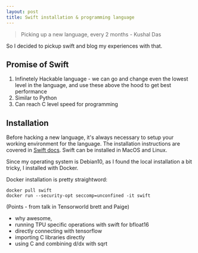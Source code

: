 ```yaml
---
layout: post
title: Swift installation & programming language
---
```


> Picking up a new language, every 2 months - Kushal Das

So I decided to pickup swift and blog my experiences with that. 

## Promise of Swift

1. Infinetely Hackable language - we can go and change even the lowest level in the language,
and use these above the hood to get best performance
2. Similar to Python
3. Can reach C level speed for programming


## Installation 

Before hacking a new language, it's always necessary to setup your working environment for 
the language. The installation instructions are covered in [Swift
docs](https://swift.org/getting-started/#installing-swift). Swift can be installed in 
MacOS and Linux.

Since my operating system is Debian10, as I found the local installation a bit tricky, I installed
with Docker.

Docker installation is pretty straightword:

```
docker pull swift
docker run --security-opt seccomp=unconfined -it swift
```

(Points - from talk in Tensorworld brett and Paige)
- why awesome,
- running TPU specific operations with swift for bfloat16
- directly connecting with tensorflow
- importing C libraries directly
- using C and combining d/dx with sqrt
